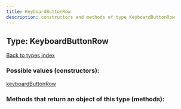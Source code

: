 ```yaml
---
title: KeyboardButtonRow
description: constructors and methods of type KeyboardButtonRow
---
```

## Type: KeyboardButtonRow  
[Back to types index](index.md)



### Possible values (constructors):

[keyboardButtonRow](../constructors/keyboardButtonRow.md)  



### Methods that return an object of this type (methods):



